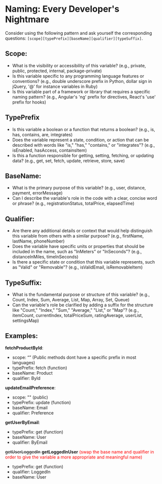 # Naming: Every Developer's Nightmare


<!--more-->

Consider using the following pattern and ask yourself the corresponding questions: `[scope][typePrefix][baseName][qualifier][typeSuffix]`.

## Scope:

- What is the visibility or accessibility of this variable? (e.g., private, public, protected, internal, package-private)
- Is this variable specific to any programming language features or conventions? (e.g., double underscore prefix in Python, dollar sign in jQuery, '@' for instance variables in Ruby)
- Is this variable part of a framework or library that requires a specific naming pattern? (e.g., Angular's 'ng' prefix for directives, React's 'use' prefix for hooks)

## TypePrefix

- Is this variable a boolean or a function that returns a boolean? (e.g., is, has, contains, are, integrates)
- Does the variable represent a state, condition, or action that can be described with words like "is," "has," "contains," or "integrates"? (e.g., isEnabled, hasAccess, containsItem)
- Is this a function responsible for getting, setting, fetching, or updating data? (e.g., get, set, fetch, update, retrieve, store, save)

## BaseName:
- What is the primary purpose of this variable? (e.g., user, distance, payment, errorMessage)
- Can I describe the variable's role in the code with a clear, concise word or phrase? (e.g., registrationStatus, totalPrice, elapsedTime)

## Qualifier:
- Are there any additional details or context that would help distinguish this variable from others with a similar purpose? (e.g., firstName, lastName, phoneNumber)
- Does the variable have specific units or properties that should be included in the name, such as "InMeters" or "InSeconds"? (e.g., distanceInMiles, timeInSeconds)
- Is there a specific state or condition that this variable represents, such as "Valid" or "Removable"? (e.g., isValidEmail, isRemovableItem)

## TypeSuffix:
- What is the fundamental purpose or structure of this variable? (e.g., Count, Index, Sum, Average, List, Map, Array, Set, Queue)
- Can the variable's role be clarified by adding a suffix for the structure like "Count," "Index," "Sum," "Average," "List," or "Map"? (e.g., itemCount, currentIndex, totalPriceSum, ratingAverage, userList, settingsMap)


## Examples:
**fetchProductById**:
- scope: “” (Public methods dont have a specific prefix in most languages)
- typePrefix: fetch (function)
- baseName: Product
- qualifier: ById

**updateEmailPreference**:
- scope: "" (public)
- typePrefix: update (function)
- baseName: Email
- qualifier: Preference

**getUserByEmail**:
- typePrefix: get (function)
- baseName: User
- qualifier: ByEmail

~~getUserLoggedIn~~ **getLoggedInUser** <span style="color: #FF0000">(swap the base name and qualifier in order to give the variable a more appropriate and meaningful name)</span>
- typePrefix: get (function)
- qualifier: LoggedIn
- baseName: User

